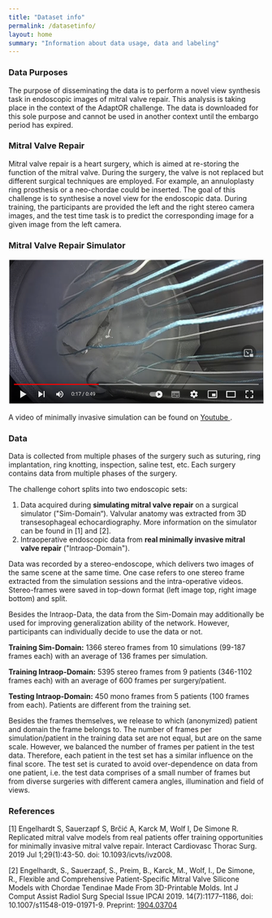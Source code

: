 ```yaml
---
title: "Dataset info"
permalink: /datasetinfo/
layout: home
summary: "Information about data usage, data and labeling"
---
```

### <a id="Data_Purposes" class="uncolored_link">Data Purposes</a>
The purpose of disseminating the data is to perform a novel view synthesis task in endoscopic images of mitral valve repair.
This analysis is taking place in the context of the AdaptOR challenge. The data is downloaded for this sole purpose and
cannot be used in another context until the embargo period has expired. 

### <a id="MVRepair" class="uncolored_link">Mitral Valve Repair</a>

Mitral valve repair is a heart surgery, which is aimed at re-storing the function of the mitral valve. During the surgery, the valve is not replaced but different surgical techniques are employed. For example, an annuloplasty ring prosthesis or a neo-chordae could be inserted. 
The goal of this challenge is to synthesise a novel view for the endoscopic data. During training, the participants are provided the left and the right stereo camera images, and the test time task is to predict the corresponding image for a given image from the left camera.

### <a id="Simulator" class="uncolored_link">Mitral Valve Repair Simulator</a>

<a href="https://www.youtube.com/watch?v=U8cc5ilBM04"><img src="../assets/images/youtube.png"></a><br>

A video of minimally invasive simulation can be found on <a href="https://www.youtube.com/watch?v=U8cc5ilBM04"> Youtube </a>.

### <a id="Data" class="uncolored_link">Data</a>

Data is collected from multiple phases of the surgery such as suturing, ring implantation, ring
knotting, inspection, saline test, etc. Each surgery contains data from multiple phases of the surgery. 

The challenge cohort splits into two endoscopic sets:
1. Data acquired during **simulating mitral valve repair** on a surgical simulator ("Sim-Domain“). Valvular anatomy was extracted from 3D transesophageal echocardiography. More information on the simulator can be found in [1] and [2].
2. Intraoperative endoscopic data from **real minimally invasive mitral valve repair** ("Intraop-Domain").

Data was recorded by a stereo-endoscope, which delivers two images of the same scene at the same time. 
One case refers to one stereo frame extracted from the simulation sessions and the intra-operative videos. Stereo-frames were saved in top-down format (left image top, right image bottom) and split. 

Besides the Intraop-Data, the data from the Sim-Domain may additionally be used for improving generalization ability of the network. However, participants can individually decide to use the data or not.

**Training Sim-Domain:**
1366 stereo frames from 10 simulations (99-187 frames each) with an average of 136 frames per simulation.

**Training Intraop-Domain:**
5395 stereo frames from 9 patients (346-1102 frames each) with an average of 600 frames per surgery/patient.

**Testing Intraop-Domain:**
450 mono frames from 5 patients (100 frames from each). Patients are different from the training set.

Besides the frames themselves, we release to which (anonymized) patient and domain the frame belongs to. 
The number of frames per simulation/patient in the training data set are not equal, but are on the same scale. However, we balanced the number of frames per patient in the test data. Therefore, each patient in the test set has a similar influence on the final score. The test set is curated to avoid over-dependence on data from one patient, i.e. the test data comprises of a small number of frames but from diverse surgeries with different camera angles, illumination and field of views.

### <a id="References" class="uncolored_link">References</a>

[1] Engelhardt S, Sauerzapf S, Brčić A, Karck M, Wolf I, De Simone R. Replicated mitral valve models from real patients offer training opportunities for minimally invasive mitral valve repair. Interact Cardiovasc Thorac Surg. 2019 Jul 1;29(1):43-50. doi: 10.1093/icvts/ivz008.

[2] Engelhardt, S., Sauerzapf, S., Preim, B., Karck, M., Wolf, I., De Simone, R., Flexible and Comprehensive Patient-Specific Mitral Valve Silicone Models with Chordae Tendinae Made From 3D-Printable Molds. Int J Comput Assist Radiol Surg Special Issue IPCAI 2019. 14(7):1177–1186, doi: 10.1007/s11548-019-01971-9. Preprint: <a href="https://arxiv.org/abs/1904.03704">1904.03704</a>


